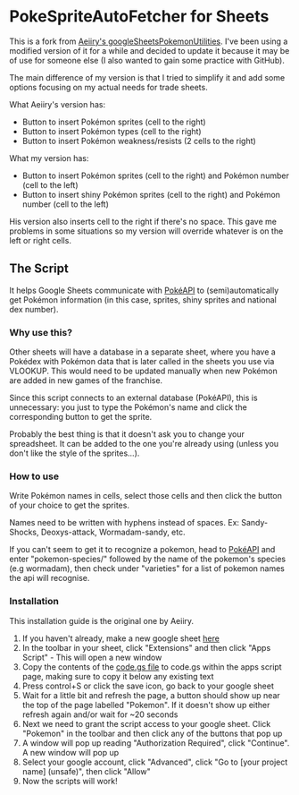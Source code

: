 # PokeSpriteAutoFetcher for Sheets

This is a fork from [Aeiiry's googleSheetsPokemonUtilities](https://github.com/Aeiiry/googleSheetsPokemonUtilities/tree/main). I've been using a modified version of it for a while and decided to update it because it may be of use for someone else (I also wanted to gain some practice with GitHub).

The main difference of my version is that I tried to simplify it and add some options focusing on my actual needs for trade sheets. 

What Aeiiry's version has:
* Button to insert Pokémon sprites (cell to the right)
* Button to insert Pokémon types (cell to the right)
* Button to insert Pokémon weakness/resists (2 cells to the right)

What my version has:
* Button to insert Pokémon sprites (cell to the right) and Pokémon number (cell to the left)
* Button to insert shiny Pokémon sprites (cell to the right) and Pokémon number (cell to the left)

His version also inserts cell to the right if there's no space. This gave me problems in some situations so my version will override whatever is on the left or right cells.

## The Script

It helps Google Sheets communicate with [PokéAPI](https://pokeapi.co/) to (semi)automatically get Pokémon information (in this case, sprites, shiny sprites and national dex number).

### Why use this?

Other sheets will have a database in a separate sheet, where you have a Pokédex with Pokémon data that is later called in the sheets you use via VLOOKUP. This would need to be updated manually when new Pokémon are added in new games of the franchise. 

Since this script connects to an external database (PokéAPI), this is unnecessary: you just to type the Pokémon's name and click the corresponding button to get the sprite.

Probably the best thing is that it doesn't ask you to change your spreadsheet. It can be added to the one you're already using (unless you don't like the style of the sprites...).

### How to use

Write Pokémon names in cells, select those cells and then click the button of your choice to get the sprites.

Names need to be written with hyphens instead of spaces. Ex: Sandy-Shocks, Deoxys-attack, Wormadam-sandy, etc. 

If you can't seem to get it to recognize a pokemon, head to [PokéAPI](https://pokeapi.co/) and enter "pokemon-species/" followed by the name of the pokemon's species (e.g wormadam), then check under "varieties" for a list of pokemon names the api will recognise.

### Installation

This installation guide is the original one by Aeiiry.

1. If you haven't already, make a new google sheet [here](https://sheets.google.com/)
2. In the toolbar in your sheet, click "Extensions" and then click "Apps Script" - This will open a new window
3. Copy the contents of the [code.gs file](https://github.com/Aeiiry/googleSheetsPokemonUtilities/blob/main/code.gs) to code.gs within the apps script page, making sure to copy it below any existing text
4. Press control+S or click the save icon, go back to your google sheet
5. Wait for a little bit and refresh the page, a button should show up near the top of the page labelled "Pokemon". If it doesn't show up either refresh again and/or wait for ~20 seconds
6. Next we need to grant the script access to your google sheet. Click "Pokemon" in the toolbar and then click any of the buttons that pop up
7. A window will pop up reading "Authorization Required", click "Continue". A new window will pop up
8. Select your google account, click "Advanced", click "Go to [your project name] (unsafe)", then click "Allow"
9. Now the scripts will work!




